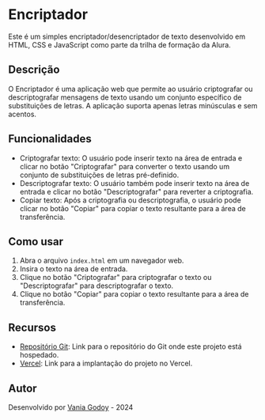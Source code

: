 # Encriptador

Este é um simples encriptador/desencriptador de texto desenvolvido em HTML, CSS e JavaScript como parte da trilha de formação da Alura.

## Descrição

O Encriptador é uma aplicação web que permite ao usuário criptografar ou descriptografar mensagens de texto usando um conjunto específico de substituições de letras. A aplicação suporta apenas letras minúsculas e sem acentos.

## Funcionalidades

- Criptografar texto: O usuário pode inserir texto na área de entrada e clicar no botão "Criptografar" para converter o texto usando um conjunto de substituições de letras pré-definido.
- Descriptografar texto: O usuário também pode inserir texto na área de entrada e clicar no botão "Descriptografar" para reverter a criptografia.
- Copiar texto: Após a criptografia ou descriptografia, o usuário pode clicar no botão "Copiar" para copiar o texto resultante para a área de transferência.

## Como usar

1. Abra o arquivo `index.html` em um navegador web.
2. Insira o texto na área de entrada.
3. Clique no botão "Criptografar" para criptografar o texto ou "Descriptografar" para descriptografar o texto.
4. Clique no botão "Copiar" para copiar o texto resultante para a área de transferência.

## Recursos

- [Repositório Git](https://github.com/VaniaGodoy/challengeAlura): Link para o repositório do Git onde este projeto está hospedado.
- [Vercel](https://challenge-alura-tau.vercel.app/): Link para a implantação do projeto no Vercel.

## Autor

Desenvolvido por [Vania Godoy](https://github.com/seu-username) - 2024
